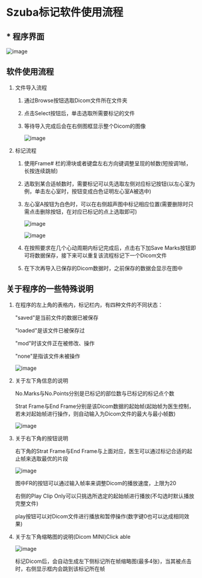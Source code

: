 # Szuba标记软件使用流程

## * 程序界面
![image](https://user-images.githubusercontent.com/91119822/171568979-d81b0aa1-e83e-42ff-ae6e-e04071d3f040.png)

## 软件使用流程

1. 文件导入流程

    1. 通过Browse按钮选取Dicom文件所在文件夹

    2. 点击Select按钮后，单击选取所需要标记的文件

    3. 等待导入完成后会在右侧图框显示整个Dicom的图像

        ![image](https://user-images.githubusercontent.com/91119822/171569971-85eada2a-9522-4473-90f7-9fb79a6ace49.png)

2. 标记流程
   
    1. 使用Frame# 栏的滑块或者键盘左右方向键调整呈现的帧数(短按调1帧，长按连续跳帧)

    2. 选取到某合适帧数时，需要标记可以先选取左侧对应标记按钮(以左心室为例，单击左心室时，按钮变成白色证明左心室A被选中)
    3. 左心室A按钮为白色时，可以在右侧超声图中标记相应位置(需要删除时只需点击删除按钮，在对应已标记的点上选取即可)
   
         ![image](https://user-images.githubusercontent.com/91119822/171571867-13c566ed-b3e0-4663-a5e5-d76bd2a179dd.png)

         ![image](https://user-images.githubusercontent.com/91119822/171573072-1379611c-ae99-4b36-97b9-12de3d17efe3.png)

    4. 在按照要求在几个心动周期内标记完成后，点击右下加Save Marks按钮即可将数据保存，接下来可以重复该流程标记下一个Dicom文件
   
    5. 在下次再导入已保存的Dicom数据时，之前保存的数据会显示在图中


## 关于程序的一些特殊说明

1. 在程序的左上角的表格内，标记栏内，有四种文件的不同状态：
   
   "saved"是当前文件的数据已被保存 
   
   "loaded"是该文件已被保存过   
   
   "mod"时该文件正在被修改、操作 
   
   "none"是指该文件未被操作

    ![image](https://user-images.githubusercontent.com/91119822/171574777-e39b42f8-e1be-4907-9d79-7ef3c80097c5.png)

2. 关于左下角信息的说明
   
    No.Marks与No.Points分别是已标记的部位数与已标记的标记点个数

    Strat Frame与End Frame分别是该Dicom数据的起始帧(起始帧为医生控制，若未对起始帧进行操作，则自动输入为Dicom文件的最大与最小帧数)

    ![image](https://user-images.githubusercontent.com/91119822/171575782-3e9910ac-9a44-4ade-87c7-ecae1850effc.png)

3. 关于右下角的按钮说明
    
    右下角的Strat Frame与End Frame与上面对应，医生可以通过标记合适的起止帧来选取最优的片段

    ![image](https://user-images.githubusercontent.com/91119822/171575870-ef211180-909b-4292-b8d1-6c7f34b51829.png)

   图中FR的按钮可以通过输入帧率来调整Dicom的播放速度，上限为20

   右侧的Play Clip Only可以只挑选所选定的起始帧进行播放(不勾选时默认播放完整文件)

   play按钮可以对Dicom文件进行播放和暂停操作(数字键0也可以达成相同效果)


4. 关于左下角缩略图的说明(Dicom MINI)Click able

    ![image](https://user-images.githubusercontent.com/91119822/171660157-0ed97fa1-1286-4fc7-95b2-c8d2900546c8.png)

    标记Dicom后，会自动生成左下侧标记所在帧缩略图(最多4张)，当其被点击时，右侧显示框内会跳到该标记所在帧
   
    







